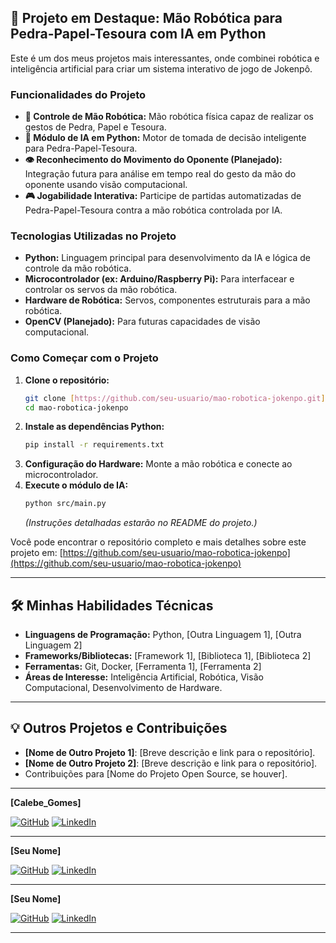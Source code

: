 ## 🌟 Projeto em Destaque: Mão Robótica para Pedra-Papel-Tesoura com IA em Python

Este é um dos meus projetos mais interessantes, onde combinei robótica e inteligência artificial para criar um sistema interativo de jogo de Jokenpô.

### Funcionalidades do Projeto

* **🤖 Controle de Mão Robótica:** Mão robótica física capaz de realizar os gestos de Pedra, Papel e Tesoura.
* **🧠 Módulo de IA em Python:** Motor de tomada de decisão inteligente para Pedra-Papel-Tesoura.
* **👁️ Reconhecimento do Movimento do Oponente (Planejado):** Integração futura para análise em tempo real do gesto da mão do oponente usando visão computacional.
* **🎮 Jogabilidade Interativa:** Participe de partidas automatizadas de Pedra-Papel-Tesoura contra a mão robótica controlada por IA.

### Tecnologias Utilizadas no Projeto

* **Python:** Linguagem principal para desenvolvimento da IA e lógica de controle da mão robótica.
* **Microcontrolador (ex: Arduino/Raspberry Pi):** Para interfacear e controlar os servos da mão robótica.
* **Hardware de Robótica:** Servos, componentes estruturais para a mão robótica.
* **OpenCV (Planejado):** Para futuras capacidades de visão computacional.

### Como Começar com o Projeto

1.  **Clone o repositório:**
    ```bash
    git clone [https://github.com/seu-usuario/mao-robotica-jokenpo.git](https://github.com/seu-usuario/mao-robotica-jokenpo.git)
    cd mao-robotica-jokenpo
    ```
2.  **Instale as dependências Python:**
    ```bash
    pip install -r requirements.txt
    ```
3.  **Configuração do Hardware:** Monte a mão robótica e conecte ao microcontrolador.
4.  **Execute o módulo de IA:**
    ```bash
    python src/main.py
    ```
    *(Instruções detalhadas estarão no README do projeto.)*

Você pode encontrar o repositório completo e mais detalhes sobre este projeto em: [https://github.com/seu-usuario/mao-robotica-jokenpo](https://github.com/seu-usuario/mao-robotica-jokenpo)

---

## 🛠️ Minhas Habilidades Técnicas

* **Linguagens de Programação:** Python, [Outra Linguagem 1], [Outra Linguagem 2]
* **Frameworks/Bibliotecas:** [Framework 1], [Biblioteca 1], [Biblioteca 2]
* **Ferramentas:** Git, Docker, [Ferramenta 1], [Ferramenta 2]
* **Áreas de Interesse:** Inteligência Artificial, Robótica, Visão Computacional, Desenvolvimento de Hardware.

---

## 💡 Outros Projetos e Contribuições

* **[Nome de Outro Projeto 1]**: [Breve descrição e link para o repositório].
* **[Nome de Outro Projeto 2]**: [Breve descrição e link para o repositório].
* Contribuições para [Nome do Projeto Open Source, se houver].

---

**[Calebe_Gomes]**

[![GitHub](https://img.shields.io/badge/GitHub-100000?style=for-the-badge&logo=github&logoColor=white)](https://github.com/CalebeGomes740)
[![LinkedIn](https://img.shields.io/badge/LinkedIn-0077B5?style=for-the-badge&logo=linkedin&logoColor=white)](URL_DO_SEU_LINKEDIN)

---

**[Seu Nome]**

[![GitHub](https://img.shields.io/badge/GitHub-100000?style=for-the-badge&logo=github&logoColor=white)](https://github.com/SEU_USUARIO_GITHUB)
[![LinkedIn](https://img.shields.io/badge/LinkedIn-0077B5?style=for-the-badge&logo=linkedin&logoColor=white)](URL_DO_SEU_LINKEDIN)

---
**[Seu Nome]**

[![GitHub](https://img.shields.io/badge/GitHub-100000?style=for-the-badge&logo=github&logoColor=white)](https://github.com/SEU_USUARIO_GITHUB)
[![LinkedIn](https://img.shields.io/badge/LinkedIn-0077B5?style=for-the-badge&logo=linkedin&logoColor=white)](URL_DO_SEU_LINKEDIN)

---

